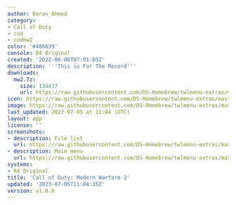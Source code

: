 ```yaml
---
author: Emran_Ahmed
category:
- Call of Duty
- cod
- codmw2
color: '#486639'
console: R4 Original
created: '2022-06-06T07:01:03Z'
description: '''This is For The Record'''
downloads:
  mw2.7z:
    size: 134437
    url: https://raw.githubusercontent.com/DS-Homebrew/twlmenu-extras/master/_nds/TWiLightMenu/r4menu/themes/mw2.7z
icon: https://raw.githubusercontent.com/DS-Homebrew/twlmenu-extras/master/_nds/TWiLightMenu/r4menu/themes/meta/mw2/icon.png
image: https://raw.githubusercontent.com/DS-Homebrew/twlmenu-extras/master/_nds/TWiLightMenu/r4menu/themes/meta/mw2/icon.png
last_updated: 2023-07-05 at 11:04 (UTC)
layout: app
license: ''
screenshots:
- description: File list
  url: https://raw.githubusercontent.com/DS-Homebrew/twlmenu-extras/master/_nds/TWiLightMenu/r4menu/themes/meta/mw2/screenshots/file-list.png
- description: Main menu
  url: https://raw.githubusercontent.com/DS-Homebrew/twlmenu-extras/master/_nds/TWiLightMenu/r4menu/themes/meta/mw2/screenshots/main-menu.png
systems:
- R4 Original
title: 'Call of Duty: Modern Warfare 2'
updated: '2023-07-05T11:04:35Z'
version: v1.0.0
---
```


